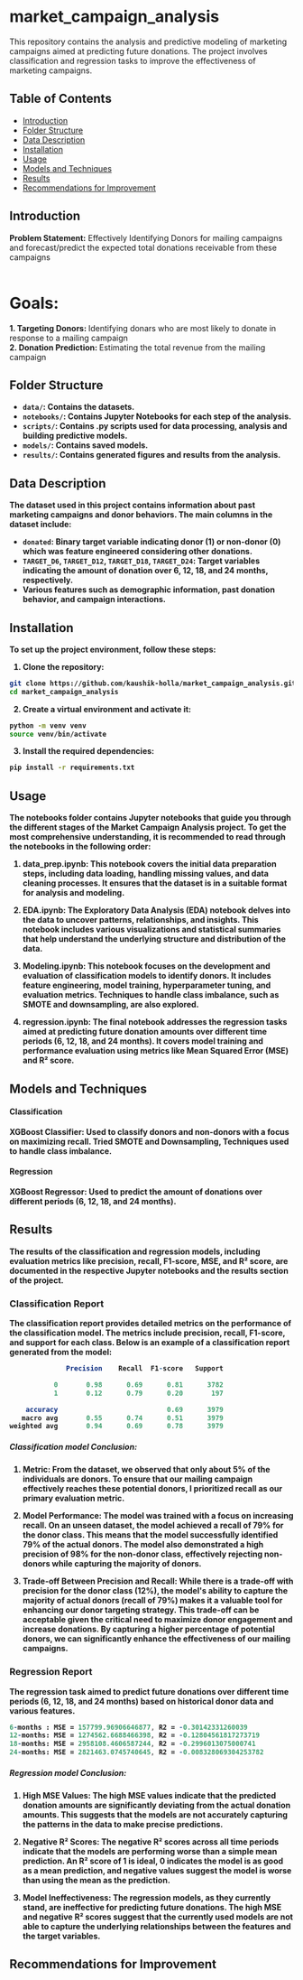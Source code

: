 # market_campaign_analysis
This repository contains the analysis and predictive modeling of marketing campaigns aimed at predicting future donations. The project involves classification and regression tasks to improve the effectiveness of marketing campaigns.

## Table of Contents

- [Introduction](#introduction)
- [Folder Structure](#folder-structure)
- [Data Description](#data-description)
- [Installation](#installation)
- [Usage](#usage)
- [Models and Techniques](#models-and-techniques)
- [Results](#results)
- [Recommendations for Improvement](#recommendations-for-improvement)


## Introduction
<b>Problem Statement:</b> Effectively Identifying Donors for mailing campaigns and forecast/predict the expected total donations receivable from these campaigns <br>
<br>
# Goals:
<b>1. Targeting Donors: </b>Identifying donars who are most likely to donate in response to a mailing campaign <br>
<b>2. Donation Prediction: </b>Estimating the total revenue from the mailing campaign <b>
<br>

## Folder Structure
- `data/`: Contains the datasets.
- `notebooks/`: Contains Jupyter Notebooks for each step of the analysis.
- `scripts/`: Contains .py scripts used for data processing, analysis and building predictive models.
- `models/`: Contains saved models.
- `results/`: Contains generated figures and results from the analysis.

## Data Description

The dataset used in this project contains information about past marketing campaigns and donor behaviors. The main columns in the dataset include:

- `donated`: Binary target variable indicating donor (1) or non-donor (0) which was feature engineered considering other donations.
- `TARGET_D6`, `TARGET_D12`, `TARGET_D18`, `TARGET_D24`: Target variables indicating the amount of donation over 6, 12, 18, and 24 months, respectively.
- Various features such as demographic information, past donation behavior, and campaign interactions.

## Installation

To set up the project environment, follow these steps:

1. Clone the repository:

```bash
git clone https://github.com/kaushik-holla/market_campaign_analysis.git
cd market_campaign_analysis
```

2. Create a virtual environment and activate it:

```bash
python -m venv venv
source venv/bin/activate 
```

3. Install the required dependencies:

```bash
pip install -r requirements.txt
```

## Usage

The notebooks folder contains Jupyter notebooks that guide you through the different stages of the Market Campaign Analysis project. To get the most comprehensive understanding, it is recommended to read through the notebooks in the following order:

1. data_prep.ipynb:
This notebook covers the initial data preparation steps, including data loading, handling missing values, and data cleaning processes. It ensures that the dataset is in a suitable format for analysis and modeling.

2. EDA.ipynb:
The Exploratory Data Analysis (EDA) notebook delves into the data to uncover patterns, relationships, and insights. This notebook includes various visualizations and statistical summaries that help understand the underlying structure and distribution of the data.

3. Modeling.ipynb:
This notebook focuses on the development and evaluation of classification models to identify donors. It includes feature engineering, model training, hyperparameter tuning, and evaluation metrics. Techniques to handle class imbalance, such as SMOTE and downsampling, are also explored.

4. regression.ipynb:
The final notebook addresses the regression tasks aimed at predicting future donation amounts over different time periods (6, 12, 18, and 24 months). It covers model training and performance evaluation using metrics like Mean Squared Error (MSE) and R² score.


## Models and Techniques
#### Classification

XGBoost Classifier: Used to classify donors and non-donors with a focus on maximizing recall.
Tried SMOTE and Downsampling, Techniques used to handle class imbalance.

#### Regression
XGBoost Regressor: Used to predict the amount of donations over different periods (6, 12, 18, and 24 months).


## Results
The results of the classification and regression models, including evaluation metrics like precision, recall, F1-score, MSE, and R² score, are documented in the respective Jupyter notebooks and the results section of the project.

### Classification Report

The classification report provides detailed metrics on the performance of the classification model. The metrics include precision, recall, F1-score, and support for each class. Below is an example of a classification report generated from the model:

```mathematica
              Precision    Recall  F1-score   Support

           0       0.98      0.69      0.81      3782
           1       0.12      0.79      0.20       197

    accuracy                           0.69      3979
   macro avg       0.55      0.74      0.51      3979
weighted avg       0.94      0.69      0.78      3979
```

##### Classification model Conclusion:

1. Metric:
    From the dataset, we observed that only about 5% of the individuals are donors. To ensure that our mailing campaign effectively reaches these potential donors, I prioritized recall as our primary evaluation metric.

2. Model Performance:
    The model was trained with a focus on increasing recall. On an unseen dataset, the model achieved a recall of 79% for the donor class. This means that the model successfully identified 79% of the actual donors.
    The model also demonstrated a high precision of 98% for the non-donor class, effectively rejecting non-donors while capturing the majority of donors.

3. Trade-off Between Precision and Recall:
    While there is a trade-off with precision for the donor class (12%), the model's ability to capture the majority of actual donors (recall of 79%) makes it a valuable tool for enhancing our donor targeting strategy.
    This trade-off can be acceptable given the critical need to maximize donor engagement and increase donations. By capturing a higher percentage of potential donors, we can significantly enhance the effectiveness of our mailing campaigns.

### Regression Report
The regression task aimed to predict future donations over different time periods (6, 12, 18, and 24 months) based on historical donor data and various features.

```mathematica
6-months : MSE = 157799.96906646877, R2 = -0.30142331260039
12-months: MSE = 1274562.6688466398, R2 = -0.12804561817273719
18-months: MSE = 2958108.4606587244, R2 = -0.2996013075000741
24-months: MSE = 2821463.0745740645, R2 = -0.008328069304253782
```
##### Regression model Conclusion:

1. High MSE Values: 
    The high MSE values indicate that the predicted donation amounts are significantly deviating from the actual donation amounts. This suggests that the models are not accurately capturing the patterns in the data to make precise predictions.

2. Negative R² Scores: 
    The negative R² scores across all time periods indicate that the models are performing worse than a simple mean prediction. An R² score of 1 is ideal, 0 indicates the model is as good as a mean prediction, and negative values suggest the model is worse than using the mean as the prediction.

3. Model Ineffectiveness: 
    The regression models, as they currently stand, are ineffective for predicting future donations. The high MSE and negative R² scores suggest that the currently used models are not able to capture the underlying relationships between the features and the target variables.

## Recommendations for Improvement
